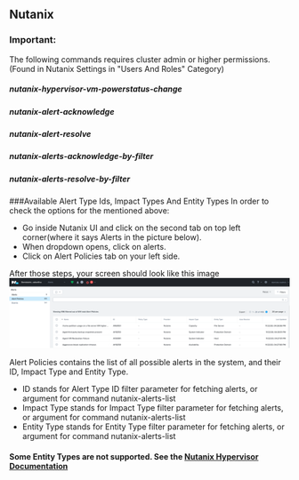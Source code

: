 ## Nutanix

### Important:

The following commands requires cluster admin or higher permissions.
(Found in Nutanix Settings in "Users And Roles" Category)

##### nutanix-hypervisor-vm-powerstatus-change
##### nutanix-alert-acknowledge
##### nutanix-alert-resolve
##### nutanix-alerts-acknowledge-by-filter
##### nutanix-alerts-resolve-by-filter

###Available Alert Type Ids, Impact Types And Entity Types
In order to check the options for the mentioned above:
* Go inside Nutanix UI and click on the second tab on top left corner(where it says Alerts in the picture below).
* When dropdown opens, click on alerts.
* Click on Alert Policies tab on your left side.

After those steps, your screen should look like this image
![Nutanix Alert Policy](../../doc_files/Alert_Policy.png)

Alert Policies contains the list of all possible alerts in the system,
and their ID, Impact Type and Entity Type. 

* ID stands for Alert Type ID filter parameter for fetching alerts, or argument for command nutanix-alerts-list
* Impact Type stands for Impact Type filter parameter for fetching alerts, or argument for command nutanix-alerts-list
* Entity Type stands for Entity Type filter parameter for fetching alerts, or argument for command nutanix-alerts-list 

#### Some Entity Types are not supported. See the [Nutanix Hypervisor Documentation](https://github.com/demisto/content/blob/master/Packs/Nutanix/Integrations/Nutanix/README.md)

